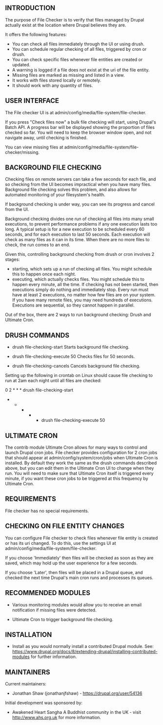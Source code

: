 INTRODUCTION
------------

The purpose of File Checker is to verify that files managed by Drupal actually 
exist at the location where Drupal believes they are. 

It offers the following features:

 * You can check all files immediately through the UI or using drush.
 * You can schedule regular checking of all files, triggered by cron or drush.
 * You can check specific files whenever file entities are created or updated.
 * A warning is logged if a file does not exist at the uri of the file entity.
 * Missing files are marked as missing and listed in a view.
 * It works with files stored locally or remotely.
 * It should work with any quantity of files.

USER INTERFACE
--------------
The File checker UI is at admin/config/media/file-system/file-checker.

If you press "Check files now" a bulk file checking will start, using
Drupal's Batch API. A progress bar will be displayed showing the proportion of
files checked so far. You will need to keep the browser window open, and not
navigate away, until checking is finished.

You can view missing files at admin/config/media/file-system/file-checker/missing.


BACKGROUND FILE CHECKING
------------------------
Checking files on remote servers can take a few seconds for each file, and so
checking from the UI becomes impractical when you have many files. Background
file checking solves this problem, and also allows for automated monitoring of
your filesystem's health.

If background checking is under way, you can see its progress and cancel from the UI.

Background checking divides one run of checking all files into many small executions,
to prevent performance problems if any one execution lasts too long. A typical setup
is for a new execution to be scheduled every 60 seconds, and for each execution
to last 50 seconds. Each execution will check as many files as it can in its time.
When there are no more files to check, the run comes to an end.

Given this, controlling background checking from drush or cron involves 2 stages:
* starting, which sets up a run of checking all files. You might schedule this to
happen once each night.
* executing, which actually checks files. You might schedule this to happen every
minute, all the time. If checking has not been started, then executions simply do
nothing and immediately stop. Every run must have at least 2 executions, no matter
how few files are on your system. If you have many remote files, you may need hundreds
of executions. Executions are sequential, so they cannot happen in parallel.

Out of the box, there are 2 ways to run background checking: Drush and Ultimate Cron.


DRUSH COMMANDS
--------------

* drush file-checking-start
Starts background file checking.

* drush file-checking-execute 50
Checks files for 50 seconds.

* drush file-checking-cancels
Cancels background file checking.

Setting up the following in crontab on Linux should cause file checking to
run at 2am each night until all files are checked:

0 2 * * * drush file-checking-start
* * * * * drush file-checking-execute 50



ULTIMATE CRON
-------------

The contrib module Ultimate Cron allows for many ways to control and launch
Drupal cron jobs. File checker provides configuration for 2 cron jobs
that should appear at admin/config/system/cron/jobs when Ultimate Cron is
installed. By default they work the same as the drush commands described
above, but you can edit them in the Ultimate Cron UI to change when they run.
You will need to make sure that Ultimate Cron itself is triggered every
minute, if you want these cron jobs to be triggered at this frequency
by Ultimate Cron.


REQUIREMENTS
------------

File checker has no special requirements.


CHECKING ON FILE ENTITY CHANGES
-------------------------------

You can configure File checker to check files whenever file entity is
created or has its uri changed. To do this, use the settings UI at
admin/config/media/file-system/file-checker.

If you choose 'Immediately' then files will be checked as soon as
they are saved, which may hold up the user experience for a few seconds.

If you choose 'Later', then files will be placed in a Drupal queue, and
checked the next time Drupal's main cron runs and processes its queues.


RECOMMENDED MODULES
-------------------

 * Various monitoring modules would allow you to receive an email notification 
   if missing files were detected.
 
 * Ultimate Cron to trigger background file checking.


INSTALLATION
------------
 
 * Install as you would normally install a contributed Drupal module. See:
   https://www.drupal.org/docs/8/extending-drupal/installing-contributed-modules
   for further information.

MAINTAINERS
-----------

Current maintainers:
 * Jonathan Shaw (jonathanjfshaw) - https://drupal.org/user/54136

Initial development was sponsored by:
 * Awakened Heart Sangha
   A Buddhist community in the UK - visit http://www.ahs.org.uk for more information.
